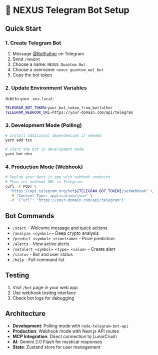 # 🤖 NEXUS Telegram Bot Setup

## Quick Start

### 1. Create Telegram Bot
1. Message [@BotFather](https://t.me/botfather) on Telegram
2. Send `/newbot`
3. Choose a name: `NEXUS Quantum Owl`
4. Choose a username: `nexus_quantum_owl_bot`
5. Copy the bot token

### 2. Update Environment Variables
Add to your `.env.local`:
```bash
TELEGRAM_BOT_TOKEN=your_bot_token_from_botfather
TELEGRAM_WEBHOOK_URL=https://your-domain.com/api/telegram
```

### 3. Development Mode (Polling)
```bash
# Install additional dependencies if needed
yarn add tsx

# Start the bot in development mode
yarn bot:dev
```

### 4. Production Mode (Webhook)
```bash
# Deploy your Next.js app with webhook endpoint
# Then set webhook URL in Telegram:
curl -X POST \
  "https://api.telegram.org/bot${TELEGRAM_BOT_TOKEN}/setWebhook" \
  -H "Content-Type: application/json" \
  -d '{"url": "https://your-domain.com/api/telegram"}'
```

## Bot Commands

- `/start` - Welcome message and quick actions
- `/analyze <symbol>` - Deep crypto analysis
- `/predict <symbol> <timeframe>` - Price prediction
- `/alerts` - View active alerts
- `/setalert <symbol> <type> <value>` - Create alert
- `/status` - Bot and user status
- `/help` - Full command list

## Testing

1. Visit `/bot` page in your web app
2. Use webhook testing interface
3. Check bot logs for debugging

## Architecture

- **Development**: Polling mode with `node-telegram-bot-api`
- **Production**: Webhook mode with Next.js API routes
- **MCP Integration**: Direct connection to LunarCrush
- **AI**: Gemini 2.0 Flash for mystical responses
- **State**: Zustand store for user management

